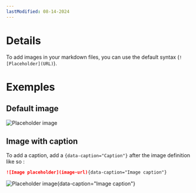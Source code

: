 ```yaml
---
lastModified: 08-14-2024
---
```


# Details

To add images in your markdown files, you can use the default syntax (`![Placeholder](URL)`).

# Exemples

## Default image

![Placeholder image](https://images.unsplash.com/photo-1504805572947-34fad45aed93?q=80&w=2607&auto=format&fit=crop&ixlib=rb-4.0.3&ixid=M3wxMjA3fDB8MHxwaG90by1wYWdlfHx8fGVufDB8fHx8fA%3D%3D)

## Image with caption

To add a caption, add a `{data-caption="Caption"}` after the image definition like so :

```md
![Image placeholder](image-url){data-caption="Image caption"}
```

![Placeholder image](https://www.typingpal.com/images/4/6/7/5/0/467507309f6ea1f87f162cc04938f19dd7c7e999-lorem-ipsum.png){data-caption="Image caption"}

